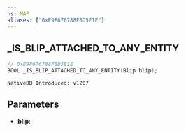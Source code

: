 ```yaml
---
ns: MAP
aliases: ["0xE9F676788F8D5E1E"]
---
```

## _IS_BLIP_ATTACHED_TO_ANY_ENTITY

```c
// 0xE9F676788F8D5E1E
BOOL _IS_BLIP_ATTACHED_TO_ANY_ENTITY(Blip blip);
```

```
NativeDB Introduced: v1207
```

## Parameters
* **blip**:

